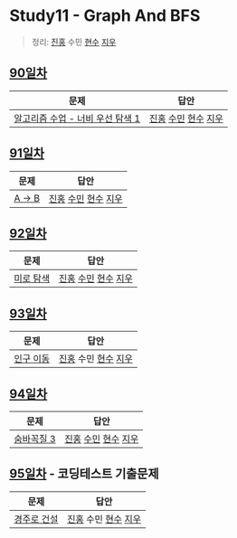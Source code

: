 # Study11 - Graph And BFS
> 정리: [진홍](self_study/kjh.md) 수민 [현수](self_study/hhs.md) [지우](self_study/sjw.md)

## [90일차](90Day)

| 문제                 | 답안                |
| -------------------- | ------------------- |
| [알고리즘 수업 - 너비 우선 탐색 1](https://www.acmicpc.net/problem/24444) | [진홍](Day90/kjh.kt) [수민](Day90/ysmC.cpp) [현수](Day90/hhs.java) [지우](Day90/sjw.java) |

## [91일차](Day91)

| 문제                 | 답안                |
| -------------------- | ------------------- |
| [A → B](https://www.acmicpc.net/problem/16953) | [진홍](Day91/kjh.kt) [수민](Day91/ysmC.cpp) [현수](Day91/hhs.java) [지우](Day91/sjw.java) |

## [92일차](Day92)

| 문제                 | 답안                |
| -------------------- | ------------------- |
| [미로 탐색](https://www.acmicpc.net/problem/2178) | [진홍](Day92/kjh.kt) [수민](Day92/ysmC.cpp) [현수](Day92/hhs.java) [지우](Day92/sjw.java) |

## [93일차](Day93)

| 문제                 | 답안                |
| -------------------- | ------------------- |
| [인구 이동](https://www.acmicpc.net/problem/16234) | [진홍](Day93/kjh.java) 수민 [현수](Day93/hhs.java) [지우](Day93/sjw.java) |

## [94일차](Day94)

| 문제             | 답안                |
|----------------| ------------------- |
| [숨바꼭질 3](https://www.acmicpc.net/problem/13549) | [진홍](Day94/kjh.kt) [수민](Day94/ysmC.cpp) [현수](Day94/hhs.java) [지우](Day94/sjw.java) |

## [95일차](Day95) - 코딩테스트 기출문제

| 문제                 | 답안                            |
| -------------------- |-------------------------------|
| [경주로 건설](https://school.programmers.co.kr/learn/courses/30/lessons/67259) | [진홍](Day95/kjh.kt) 수민 [현수](Day95/hhs.java) [지우](Day95/sjw.java) |
